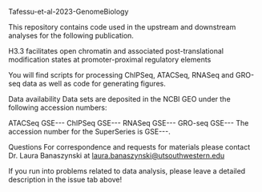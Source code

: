 Tafessu-et-al-2023-GenomeBiology

This repository contains code used in the upstream and downstream analyses for the following publication.

H3.3 facilitates open chromatin and associated post-translational modification states at promoter-proximal regulatory elements

You will find scripts for processing ChIPSeq, ATACSeq, RNASeq and GRO-seq data as well as code for generating figures.

Data availability
Data sets are deposited in the NCBI GEO under the following accession numbers:

ATACSeq GSE---
ChIPSeq GSE---
RNASeq GSE---
GRO-seq GSE---
The accession number for the SuperSeries is GSE---.

Questions
For correspondence and requests for materials please contact Dr. Laura Banaszynski at laura.banaszynski@utsouthwestern.edu

If you run into problems related to data analysis, please leave a detailed description in the issue tab above!
